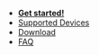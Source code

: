 * [**Get started!**](/installation/)
* [Supported Devices](http://blakadder.github.io/templates)
* [Download](http://thehackbox.org/tasmota/release/)
* [FAQ](/FAQ/)